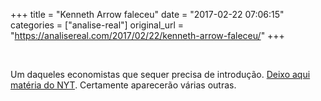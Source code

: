 +++
title = "Kenneth Arrow faleceu"
date = "2017-02-22 07:06:15"
categories = ["analise-real"]
original_url = "https://analisereal.com/2017/02/22/kenneth-arrow-faleceu/"
+++

<article id="post-3813" class="post-3813 post type-post status-publish format-standard hentry category-academia category-diversos category-escolha-publica tag-kenneth-arrow">
<br>
<p>
Um daqueles economistas que sequer precisa de introdução.
<a href="https://mobile.nytimes.com/2017/02/21/business/economy/kenneth-arrow-dead-nobel-laureate-in-economics.html?referer=">Deixo
aqui matéria do NYT</a>. Certamente aparecerão várias outras.
</p>

</article>

